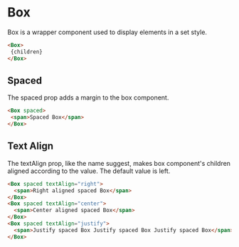 # Box

Box is a wrapper component used to display elements in a set style.

```html
<Box>
 {children}
</Box>
```

## Spaced

The spaced prop adds a margin to the box component.

```html
<Box spaced>
 <span>Spaced Box</span>
</Box>
```

## Text Align

The textAlign prop, like the name suggest, makes box component's children
aligned according to the value. The default value is left.

```html
<Box spaced textAlign="right">
  <span>Right aligned spaced Box</span>
</Box>
<Box spaced textAlign="center">
  <span>Center aligned spaced Box</span>
</Box>
<Box spaced textAlign="justify">
  <span>Justify spaced Box Justify spaced Box Justify spaced Box</span>
</Box>
```
